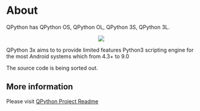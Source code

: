 # About
QPython has QPython OS, QPython OL, QPython 3S, QPython 3L.

<p align="center"><a href="https://play.google.com/store/apps/details?id=org.qpython.qpy3" target="_blank"><img src="https://lh3.googleusercontent.com/i3mDiwxhA3hz0idCn8vMWmn30QvyCZlOEna5VQqbInKIcPyhyl4ZUGtvXy_Ex6wauJYS=s360-rw"></a></p>

QPython 3x aims to to provide limited features Python3 scripting engine for the most Android systems which from 4.3+ to 9.0

The source code is being sorted out. 


## More information 
Please visit [QPython Project Readme](https://github.com/qpython-android/qpython/blob/master/README.md)
